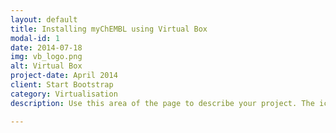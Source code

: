 ```yaml
---
layout: default
title: Installing myChEMBL using Virtual Box
modal-id: 1
date: 2014-07-18
img: vb_logo.png
alt: Virtual Box
project-date: April 2014
client: Start Bootstrap
category: Virtualisation
description: Use this area of the page to describe your project. The icon above is part of a free icon set by <a href="https://sellfy.com/p/8Q9P/jV3VZ/">Flat Icons</a>. On their website, you can download their free set with 16 icons, or you can purchase the entire set with 146 icons for only $12!

---
```

